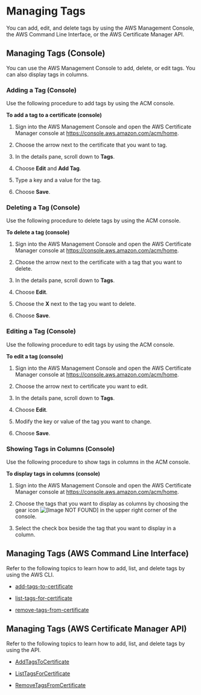 # Managing Tags<a name="tags-manage"></a>

You can add, edit, and delete tags by using the AWS Management Console, the AWS Command Line Interface, or the AWS Certificate Manager API\. 

## Managing Tags \(Console\)<a name="tags-manage-console"></a>

You can use the AWS Management Console to add, delete, or edit tags\. You can also display tags in columns\. 

### Adding a Tag \(Console\)<a name="tags-manage-add-console"></a>

Use the following procedure to add tags by using the ACM console\. 

**To add a tag to a certificate \(console\)**

1. Sign into the AWS Management Console and open the AWS Certificate Manager console at [https://console\.aws\.amazon\.com/acm/home](https://console.aws.amazon.com/acm/home)\. 

1. Choose the arrow next to the certificate that you want to tag\. 

1. In the details pane, scroll down to **Tags**\.

1. Choose **Edit** and **Add Tag**\.

1. Type a key and a value for the tag\.

1. Choose **Save**\.

### Deleting a Tag \(Console\)<a name="tags-manage-delete-console"></a>

Use the following procedure to delete tags by using the ACM console\. 

**To delete a tag \(console\)**

1. Sign into the AWS Management Console and open the AWS Certificate Manager console at [https://console\.aws\.amazon\.com/acm/home](https://console.aws.amazon.com/acm/home)\. 

1. Choose the arrow next to the certificate with a tag that you want to delete\. 

1. In the details pane, scroll down to **Tags**\.

1. Choose **Edit**\.

1. Choose the **X** next to the tag you want to delete\. 

1. Choose **Save**\.

### Editing a Tag \(Console\)<a name="tags-manage-edit-console"></a>

Use the following procedure to edit tags by using the ACM console\.

**To edit a tag \(console\)**

1. Sign into the AWS Management Console and open the AWS Certificate Manager console at [https://console\.aws\.amazon\.com/acm/home](https://console.aws.amazon.com/acm/home)\. 

1. Choose the arrow next to certificate you want to edit\. 

1. In the details pane, scroll down to **Tags**\.

1. Choose **Edit**\.

1. Modify the key or value of the tag you want to change\.

1. Choose **Save**\.

### Showing Tags in Columns \(Console\)<a name="tags-manage-show-console"></a>

Use the following procedure to show tags in columns in the ACM console\.

**To display tags in columns \(console\)**

1. Sign into the AWS Management Console and open the AWS Certificate Manager console at [https://console\.aws\.amazon\.com/acm/home](https://console.aws.amazon.com/acm/home)\. 

1. Choose the tags that you want to display as columns by choosing the gear icon ![\[Image NOT FOUND\]](http://docs.aws.amazon.com/acm/latest/userguide/images/acm-gear-icon-console.png) in the upper right corner of the console\. 

1. Select the check box beside the tag that you want to display in a column\.

## Managing Tags \(AWS Command Line Interface\)<a name="tags-manage-cli"></a>

Refer to the following topics to learn how to add, list, and delete tags by using the AWS CLI\.

+  [add\-tags\-to\-certificate](http://docs.aws.amazon.com/cli/latest/reference/acm/add-tags-to-certificate.html) 

+  [list\-tags\-for\-certificate](http://docs.aws.amazon.com/cli/latest/reference/acm/list-tags-for-certificate.html) 

+  [remove\-tags\-from\-certificate](http://docs.aws.amazon.com/cli/latest/reference/acm/remove-tags-from-certificate.html) 

## Managing Tags \(AWS Certificate Manager API\)<a name="tags-manage-api"></a>

Refer to the following topics to learn how to add, list, and delete tags by using the API\.

+  [AddTagsToCertificate](http://docs.aws.amazon.com/acm/latest/APIReference/API_AddTagsToCertificate.html) 

+  [ListTagsForCertificate](http://docs.aws.amazon.com/acm/latest/APIReference/API_ListTagsForCertificate.html) 

+  [RemoveTagsFromCertificate](http://docs.aws.amazon.com/acm/latest/APIReference/API_RemoveTagsFromCertificate.html) 